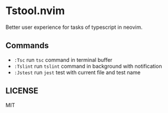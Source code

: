 # Tstool.nvim

Better user experience for tasks of typescript in neovim.

## Commands

* `:Tsc` run `tsc` command in terminal buffer
* `:Tslint` run `tslint` command in background with notification
* `:Jstest` run `jest` test with current file and test name

## LICENSE

MIT
